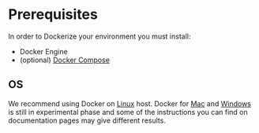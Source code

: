 # Prerequisites

In order to Dockerize your environment you must install:
* Docker Engine
* (optional) [Docker Compose](https://docs.docker.com/compose/install/)

## OS

We recommend using Docker on [Linux](https://docs.docker.com/engine/installation/linux/) host. Docker for [Mac](https://docs.docker.com/engine/installation/mac/) and [Windows](https://docs.docker.com/engine/installation/windows/) is still in experimental phase and some of the instructions you can find on documentation pages may give different results.
